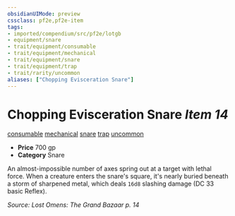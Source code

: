 ```yaml
---
obsidianUIMode: preview
cssclass: pf2e,pf2e-item
tags:
- imported/compendium/src/pf2e/lotgb
- equipment/snare
- trait/equipment/consumable
- trait/equipment/mechanical
- trait/equipment/snare
- trait/equipment/trap
- trait/rarity/uncommon
aliases: ["Chopping Evisceration Snare"]
---
```

# Chopping Evisceration Snare *Item 14*  
[consumable](consumable.md)  [mechanical](mechanical.md)  [snare](snare.md)  [trap](trap.md)  [uncommon](uncommon.md)  

- **Price** 700 gp
- **Category** Snare

An almost-impossible number of axes spring out at a target with lethal force. When a creature enters the snare's square, it's nearly buried beneath a storm of sharpened metal, which deals `16d8` slashing damage (DC 33 basic Reflex).

*Source: Lost Omens: The Grand Bazaar p. 14*